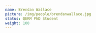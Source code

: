 ```yaml
---
name: Brendan Wallace
picture: /img/people/brendanwallace.jpg
status: QERM PhD Student
weight: 100
---
```


